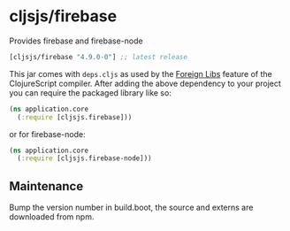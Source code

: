 # cljsjs/firebase

Provides firebase and firebase-node

[](dependency)
```clojure
[cljsjs/firebase "4.9.0-0"] ;; latest release
```
[](/dependency)

This jar comes with `deps.cljs` as used by the [Foreign Libs][flibs] feature
of the ClojureScript compiler. After adding the above dependency to your project
you can require the packaged library like so:

```clojure
(ns application.core
  (:require [cljsjs.firebase]))
```

or for firebase-node:

```clojure
(ns application.core
  (:require [cljsjs.firebase-node]))
```

[flibs]: https://clojurescript.org/reference/packaging-foreign-deps

## Maintenance

Bump the version number in build.boot,
the source and externs are downloaded from npm.
